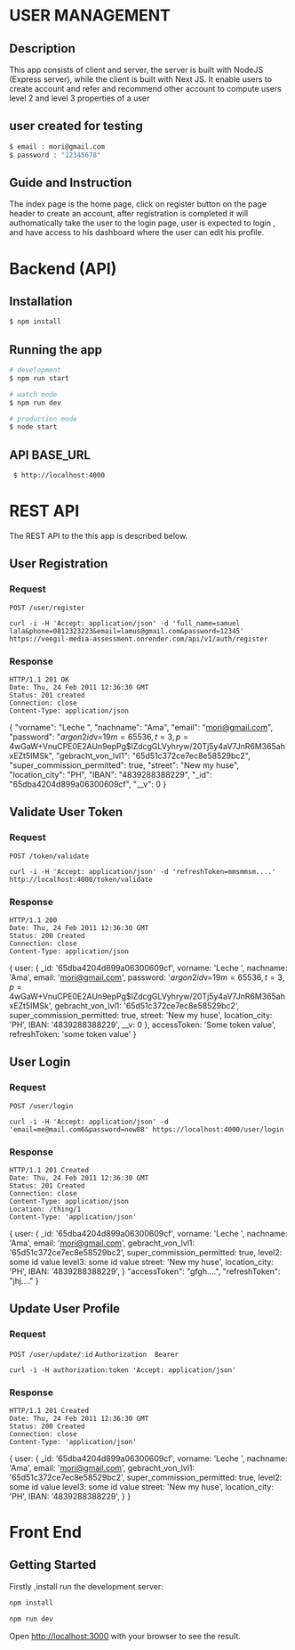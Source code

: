 # USER MANAGEMENT

## Description

This app consists of client and server, the server is built with NodeJS (Express server), while the client is built with Next JS. It enable users to create account and refer and recommend other account to compute users level 2 and level 3 properties of a user

## user created for testing

```bash
$ email : mori@gmail.com
$ password : "12345678"
```

## Guide and Instruction

The index page is the home page, click on register button on the page header to create an account, after registration is completed it will authomatically take the user to the login page, user is expected to login , and have access to his dashboard where the user can edit his profile.

# Backend (API)

## Installation

```bash
$ npm install
```

## Running the app

```bash
# development
$ npm run start

# watch mode
$ npm run dev

# production mode
$ node start
```

## API BASE_URL

```bash
 $ http://localhost:4000
```

# REST API

The REST API to the this app is described below.

## User Registration

### Request

`POST /user/register`

    curl -i -H 'Accept: application/json' -d 'full_name=samuel lala&phone=0812323223&email=lamus@gmail.com&password=12345' https://veegil-media-assessment.onrender.com/api/v1/auth/register

### Response

    HTTP/1.1 201 OK
    Date: Thu, 24 Feb 2011 12:36:30 GMT
    Status: 201 created
    Connection: close
    Content-Type: application/json

{
"vorname": "Leche ",
"nachname": "Ama",
"email": "mori@gmail.com",
"password": "$argon2id$v=19$m=65536,t=3,p=4$wGaW+VnuCPE0E2AUn9epPg$lZdcgGLVyhryw/20Tj5y4aV7JnR6M365ahxEZt5IMSk",
"gebracht_von_lvl1": "65d51c372ce7ec8e58529bc2",
"super_commission_permitted": true,
"street": "New my huse",
"location_city": "PH",
"IBAN": "4839288388229",
"\_id": "65dba4204d899a06300609cf",
"\_\_v": 0
}

## Validate User Token

### Request

`POST /token/validate`

    curl -i -H 'Accept: application/json' -d 'refreshToken=mmsmmsm....' http://localhost:4000/token/validate

### Response

    HTTP/1.1 200
    Date: Thu, 24 Feb 2011 12:36:30 GMT
    Status: 200 Created
    Connection: close
    Content-Type: application/json

{
user: {
\_id: '65dba4204d899a06300609cf',
vorname: 'Leche ',
nachname: 'Ama',
email: 'mori@gmail.com',
password: '$argon2id$v=19$m=65536,t=3,p=4$wGaW+VnuCPE0E2AUn9epPg$lZdcgGLVyhryw/20Tj5y4aV7JnR6M365ahxEZt5IMSk',
gebracht_von_lvl1: '65d51c372ce7ec8e58529bc2',
super_commission_permitted: true,
street: 'New my huse',
location_city: 'PH',
IBAN: '4839288388229',
\_\_v: 0
},
accessToken: 'Some token value',
refreshToken: 'some token value'
}

## User Login

### Request

`POST /user/login`

    curl -i -H 'Accept: application/json' -d 'email=me@mail.com6&password=new88' https://localhost:4000/user/login

### Response

    HTTP/1.1 201 Created
    Date: Thu, 24 Feb 2011 12:36:30 GMT
    Status: 201 Created
    Connection: close
    Content-Type: application/json
    Location: /thing/1
    Content-Type: 'application/json'

{
user: {
\_id: '65dba4204d899a06300609cf',
vorname: 'Leche ',
nachname: 'Ama',
email: 'mori@gmail.com',
gebracht_von_lvl1: '65d51c372ce7ec8e58529bc2',
super_commission_permitted: true,
level2: some id value
level3: some id value
street: 'New my huse',
location_city: 'PH',
IBAN: '4839288388229',
}
"accessToken": "gfgh....",
"refreshToken": "jhj...."
}

## Update User Profile

### Request

`POST /user/update/:id`
`Authorization  Bearer`

    curl -i -H authorization:token 'Accept: application/json'

### Response

    HTTP/1.1 201 Created
    Date: Thu, 24 Feb 2011 12:36:30 GMT
    Status: 200 Created
    Connection: close
    Content-Type: 'application/json'

{
user: {
\_id: '65dba4204d899a06300609cf',
vorname: 'Leche ',
nachname: 'Ama',
email: 'mori@gmail.com',
gebracht_von_lvl1: '65d51c372ce7ec8e58529bc2',
super_commission_permitted: true,
level2: some id value
level3: some id value
street: 'New my huse',
location_city: 'PH',
IBAN: '4839288388229',
}
}

# Front End

## Getting Started

Firstly ,install run the development server:

```bash
npm install

npm run dev
```

Open [http://localhost:3000](http://localhost:3000) with your browser to see the result.
